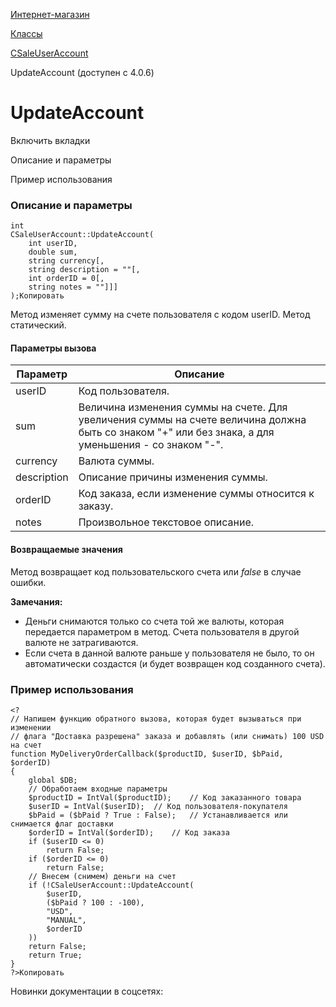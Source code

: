 [Интернет-магазин](/api_help/sale/index.php)

[Классы](/api_help/sale/classes/index.php)

[CSaleUserAccount](/api_help/sale/classes/csaleuseraccount/index.php)

UpdateAccount (доступен с 4.0.6)

UpdateAccount
=============

Включить вкладки

Описание и параметры

Пример использования

### Описание и параметры

```
int
CSaleUserAccount::UpdateAccount(
	int userID, 
	double sum, 
	string currency[, 
	string description = ""[,
	int orderID = 0[,
	string notes = ""]]]
);Копировать
```

Метод изменяет сумму на счете пользователя с кодом userID. Метод статический.

#### Параметры вызова

| Параметр | Описание |
| --- | --- |
| userID | Код пользователя. |
| sum | Величина изменения суммы на счете. Для увеличения суммы на счете величина должна быть со знаком "+" или без знака, а для уменьшения - со знаком "-". |
| currency | Валюта суммы. |
| description | Описание причины изменения суммы. |
| orderID | Код заказа, если изменение суммы относится к заказу. |
| notes | Произвольное текстовое описание. |

#### Возвращаемые значения

Метод возвращает код пользовательского счета или *false* в случае ошибки.

**Замечания:**

* Деньги снимаются только со счета той же валюты, которая передается параметром в метод. Счета пользователя в другой валюте не затрагиваются.
* Если счета в данной валюте раньше у пользователя не было, то он автоматически создастся (и будет возвращен код созданного счета).

### Пример использования

```
<?
// Напишем функцию обратного вызова, которая будет вызываться при изменении
// флага "Доставка разрешена" заказа и добавлять (или снимать) 100 USD на счет
function MyDeliveryOrderCallback($productID, $userID, $bPaid, $orderID)
{
	global $DB;
	// Обработаем входные параметры
	$productID = IntVal($productID);    // Код заказанного товара
	$userID = IntVal($userID);  // Код пользователя-покупателя
	$bPaid = ($bPaid ? True : False);   // Устанавливается или снимается флаг доставки
	$orderID = IntVal($orderID);    // Код заказа
	if ($userID <= 0)
		return False;
	if ($orderID <= 0)
		return False;
	// Внесем (снимем) деньги на счет
	if (!CSaleUserAccount::UpdateAccount(
		$userID,
		($bPaid ? 100 : -100),
		"USD",
		"MANUAL",
		$orderID
	))
	return False;
	return True;
}
?>Копировать
```

Новинки документации в соцсетях: